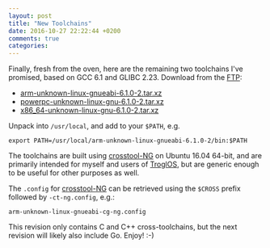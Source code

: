 ```yaml
---
layout: post
title: "New Toolchains"
date: 2016-10-27 22:22:44 +0200
comments: true
categories:
---
```


Finally, fresh from the oven, here are the remaining two toolchains I've
promised, based on GCC 6.1 and GLIBC 2.23.  Download from the [FTP][0]:

- [arm-unknown-linux-gnueabi-6.1.0-2.tar.xz][0]
- [powerpc-unknown-linux-gnu-6.1.0-2.tar.xz][0]
- [x86_64-unknown-linux-gnu-6.1.0-2.tar.xz][0]

Unpack into `/usr/local`, and add to your `$PATH`, e.g.

    export PATH=/usr/local/arm-unknown-linux-gnueabi-6.1.0-2/bin:$PATH

The toolchains are built using [crosstool-NG][1] on Ubuntu 16.04 64-bit,
and are primarily intended for myself and users of [TroglOS][2], but are
generic enough to be useful for other purposes as well.

The `.config` for [crosstool-NG][1] can be retrieved using the `$CROSS`
prefix followed by `-ct-ng.config`, e.g.:

    arm-unknown-linux-gnueabi-cg-ng.config

This revision only contains C and C++ cross-toolchains, but the next
revision will likely also include Go.  Enjoy! :-)

[0]: http://ftp.troglobit.com/pub/Toolchains
[1]: https://github.com/crosstool-ng/crosstool-ng
[2]: https://github.com/troglobit/troglos

<!--
  -- Local Variables:
  -- mode: markdown
  -- End:
  -->
